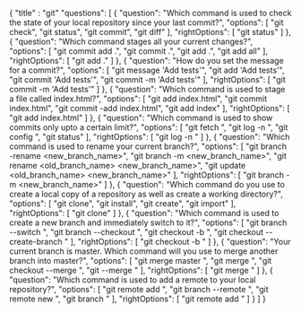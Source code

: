 {
  "title" : "git"
  "questions": [
    {
      "question": "Which command is used to check the state of your local repository since your last commit?",
      "options": [
        "git check",
        "git status",
        "git commit",
        "git diff"
      ],
      "rightOptions": [ 
        "git status"
      ] 
    },
    {
      "question": "Which command stages all your current changes?",
      "options": [
        "git commit add .",
        "git commit .",
        "git add .",
        "git add all"
      ],
      "rightOptions": [ 
        "git add ."
      ] 
    },
    {
      "question": "How do you set the message for a commit?",
      "options": [
        "git message 'Add tests'",
        "git add 'Add tests'",
        "git commit 'Add tests'",
        "git commit -m 'Add tests'"
      ],
      "rightOptions": [ 
        "git commit -m 'Add tests'"
      ] 
    },
    {
      "question": "Which command is used to stage a file called index.html?",
      "options": [
        "git add index.html",
        "git commit index.html",
        "git commit -add index.html",
        "git add index"
      ],
      "rightOptions": [ 
        "git add index.html"
      ] 
    },
    {
      "question": "Which command is used to show commits only upto a certain limit?",
      "options": [
        "git fetch <limit>",
        "git log -n <limit>",
        "git config <limit>",
        "git status"
      ],
      "rightOptions": [ 
        "git log -n <limit>"
      ] 
    },
    {
      "question": "Which command is used to rename your current branch?",
      "options": [
        "git branch -rename <new_branch_name>",
        "git branch -m <new_branch_name>",
        "git rename <old_branch_name> <new_branch_name>",
        "git update <old_branch_name> <new_branch_name>"
      ],
      "rightOptions": [ 
        "git branch -m <new_branch_name>"
      ] 
    },
    {
      "question": "Which command do you use to create a local copy of a repository as well as create a working directory?",
      "options": [
        "git clone",
        "git install",
        "git create",
        "git import"
      ],
      "rightOptions": [ 
        "git clone"
      ] 
    },
    {
      "question": "Which command is used to create a new branch and immediately switch to it?",
      "options": [
        "git branch --switch <branch-name>",
        "git branch --checkout <branch-name>",
        "git checkout -b <branch-name>",
        "git checkout --create-branch <branch-name>"
      ],
      "rightOptions": [ 
        "git checkout -b <branch-name>"
      ] 
    },
    {
      "question": "Your current branch is master. Which command will you use to merge another branch into master?",
      "options": [
        "git merge master <branch-name>",
        "git merge <branch-name>",
        "git checkout --merge <branch-name>",
        "git --merge <branch-name>"
      ],
      "rightOptions": [ 
        "git merge <branch-name>"
      ] 
    },
    {
      "question": "Which command is used to add a remote to your local repository?",
      "options": [
        "git remote add <name> <url>",
        "git branch --remote <name> <url>",
        "git remote new <name> <url>",
        "git branch <name> <url>"
      ],
      "rightOptions": [ 
        "git remote add <name> <url>"
      ] 
    }
  ] 
}
